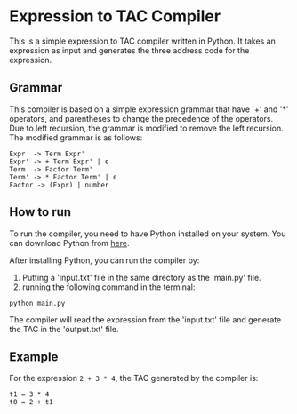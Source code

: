 # Expression to TAC Compiler

This is a simple expression to TAC compiler written in Python. It takes an expression as input and generates the three address code for the expression.

## Grammar

This compiler is based on a simple expression grammar that have '+' and '*' operators, and parentheses to change the precedence of the operators. Due to left recursion, the grammar is modified to remove the left recursion. The modified grammar is as follows:

```
Expr  -> Term Expr'
Expr' -> + Term Expr' | ε
Term  -> Factor Term'
Term' -> * Factor Term' | ε
Factor -> (Expr) | number
```

## How to run

To run the compiler, you need to have Python installed on your system. You can download Python from [here](https://www.python.org/downloads/).

After installing Python, you can run the compiler by:
1. Putting a 'input.txt' file  in the same directory as the 'main.py' file.
2. running the following command in the terminal:

```
python main.py
```

The compiler will read the expression from the 'input.txt' file and generate the TAC in the 'output.txt' file.

## Example

For the expression `2 + 3 * 4`, the TAC generated by the compiler is:

```
t1 = 3 * 4
t0 = 2 + t1
```
